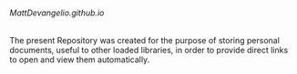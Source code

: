 ###### MattDevangelio.github.io
The present Repository was created for the purpose of storing personal documents, useful to other loaded libraries, in order to provide direct links to open and view them automatically.
